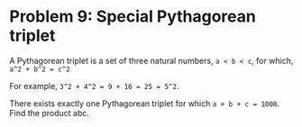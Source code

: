 # Problem 9: Special Pythagorean triplet
A Pythagorean triplet is a set of three natural numbers, ```a < b < c```, for which,
	```a^2 + b^2 = c^2```

For example, ```3^2 + 4^2 = 9 + 16 = 25 = 5^2```.

There exists exactly one Pythagorean triplet for which ```a + b + c = 1000```.
Find the product abc.
